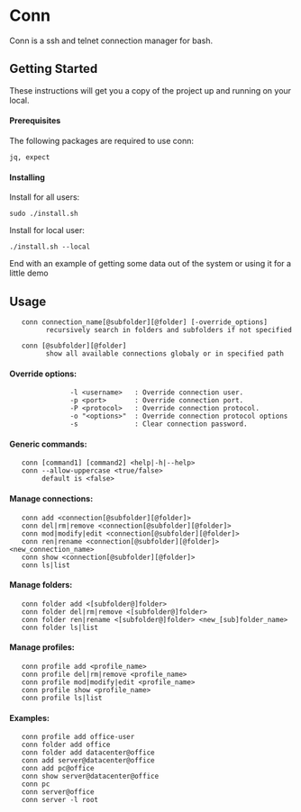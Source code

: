 # Conn

Conn is a ssh and telnet connection manager for bash.

## Getting Started

These instructions will get you a copy of the project up and running on your local.

#### Prerequisites

The following packages are required to use conn:

`
jq, expect
`

#### Installing

Install for all users:

`
sudo ./install.sh
`

Install for local user:

`
./install.sh --local
`

End with an example of getting some data out of the system or using it for a little demo

## Usage
```
   conn connection_name[@subfolder][@folder] [-override_options]
         recursively search in folders and subfolders if not specified
		 
   conn [@subfolder][@folder]
         show all available connections globaly or in specified path
```

####        Override options:
```    
               -l <username>   : Override connection user.
               -p <port>       : Override connection port.
               -P <protocol>   : Override connection protocol.
               -o "<options>"  : Override connection protocol options
               -s              : Clear connection password.
```  

####    Generic commands: 
```  
   conn [command1] [command2] <help|-h|--help>
   conn --allow-uppercase <true/false>
        default is <false>
```

####   Manage connections:  
```    
   conn add <connection[@subfolder][@folder]>
   conn del|rm|remove <connection[@subfolder][@folder]>
   conn mod|modify|edit <connection[@subfolder][@folder]>
   conn ren|rename <connection[@subfolder][@folder]> <new_connection_name>
   conn show <connection[@subfolder][@folder]>
   conn ls|list
```   

####   Manage folders:  
``` 
   conn folder add <[subfolder@]folder>
   conn folder del|rm|remove <[subfolder@]folder>
   conn folder ren|rename <[subfolder@]folder> <new_[sub]folder_name> 
   conn folder ls|list
```

####   Manage profiles:   
```   
   conn profile add <profile_name>
   conn profile del|rm|remove <profile_name>
   conn profile mod|modify|edit <profile_name>
   conn profile show <profile_name>
   conn profile ls|list
``` 

####   Examples: 
```  
   conn profile add office-user
   conn folder add office
   conn folder add datacenter@office
   conn add server@datacenter@office
   conn add pc@office
   conn show server@datacenter@office
   conn pc
   conn server@office
   conn server -l root
``` 